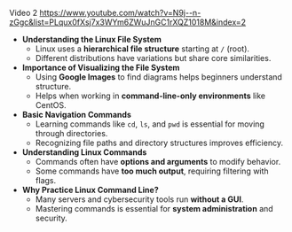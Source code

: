 Video 2
https://www.youtube.com/watch?v=N9j--n-zGgc&list=PLqux0fXsj7x3WYm6ZWuJnGC1rXQZ1018M&index=2

- **Understanding the Linux File System**
    - Linux uses a **hierarchical file structure** starting at `/` (root).
    - Different distributions have variations but share core similarities.
- **Importance of Visualizing the File System**
    - Using **Google Images** to find diagrams helps beginners understand structure.
    - Helps when working in **command-line-only environments** like CentOS.
-  **Basic Navigation Commands**
    - Learning commands like `cd`, `ls`, and `pwd` is essential for moving through directories.
    - Recognizing file paths and directory structures improves efficiency.
- **Understanding Linux Commands**
    - Commands often have **options and arguments** to modify behavior.
    - Some commands have **too much output**, requiring filtering with flags.
- **Why Practice Linux Command Line?**
    - Many servers and cybersecurity tools run **without a GUI**.
    - Mastering commands is essential for **system administration** and security.

